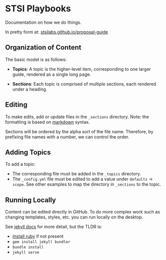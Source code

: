 # STSI Playbooks

Documentation on how we do things.

In pretty form at: [stsilabs.github.io/proposal-guide](http://stsilabs.github.io/proposal-guide/) 

## Organization of Content

The basic model is as follows:

* __Topics__: A topic is the higher-level item, corresponding to one larger guide, rendered as a single long page.

* __Sections__: Each topic is comprised of multiple sections, each rendered under a heading.

## Editing

To make edits, add or update files in the `_sections` directory. Note: the formatting is based on [markdown](https://github.com/adam-p/markdown-here/wiki/Markdown-Cheatsheet) syntax. 

Sections will be ordered by the alpha sort of the file name. Therefore, by prefixing file names with a number, we can control the order.

## Adding Topics

To add a topic:

* The corresponding file must be added in the `_topics` directory. 
* The `_config.yml` file must be edited to add a value under `defaults` -> `scope`. See other examples to map the directory in `_sections` to the topic.

## Running Locally

Content can be edited directly in GitHub. To do more complex work such as changing templates, styles, etc. you can run locally on the desktop.

See [jekyll docs](https://jekyllrb.com/) for more detail, but the TLDR is:

* [Install ruby](https://www.ruby-lang.org/en/documentation/installation/) if not present
* `gem install jekyll bundler`
* `bundle install`
* `jekyll serve`
